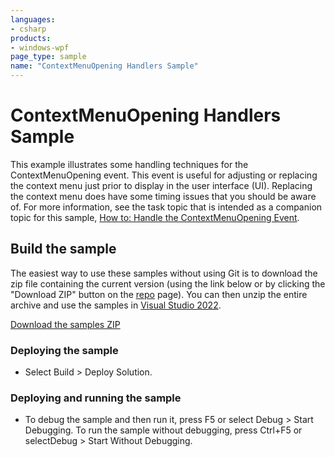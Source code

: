 ```yaml
---
languages:
- csharp
products:
- windows-wpf
page_type: sample
name: "ContextMenuOpening Handlers Sample"
---
```


# ContextMenuOpening Handlers Sample
This example illustrates some handling techniques for the ContextMenuOpening event. This event is useful for adjusting or replacing the context menu just prior to display in the user interface (UI).
Replacing the context menu does have some timing issues that you should be aware of. For more information, see the task topic that is intended as a companion topic for this sample, [How to: Handle the ContextMenuOpening Event](https://msdn.microsoft.com/en-us/library/bb625936.aspx).

## Build the sample
The easiest way to use these samples without using Git is to download the zip file containing the current version (using the link below or by clicking the "Download ZIP" button on the [repo](https://github.com/microsoft/WPF-Samples?tab=readme-ov-file) page). You can then unzip the entire archive and use the samples in [Visual Studio 2022](https://www.visualstudio.com/wpf-vs).

[Download the samples ZIP](../../../../archive/main.zip)

### Deploying the sample
- Select Build > Deploy Solution. 

### Deploying and running the sample
- To debug the sample and then run it, press F5 or select Debug >  Start Debugging. To run the sample without debugging, press Ctrl+F5 or selectDebug > Start Without Debugging. 


